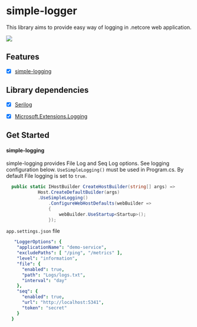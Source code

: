 # simple-logger
This library aims to provide easy way of logging in .netcore web application.

![](https://vistr.dev/badge?repo=mkojoa.simple-logge&color=0058AD)

## Features
- [X] [simple-logging](#simple-logging)

## Library dependencies
- [X] [Serilog](#Serilog)
- [X] [Microsoft.Extensions.Logging](#Microsoft.Extensions.Logging)


## Get Started


#### simple-logging
simple-logging provides File Log and Seq Log options. See logging configuration below. `UseSimpleLogging()` must be used in Program.cs. By default File logging is set to `true`.
```c#
  public static IHostBuilder CreateHostBuilder(string[] args) =>
            Host.CreateDefaultBuilder(args)
            .UseSimpleLogging()
                .ConfigureWebHostDefaults(webBuilder =>
                {
                    webBuilder.UseStartup<Startup>();
                });
```

 `app.settings.json` file
 
```yaml
   "LoggerOptions": {
    "applicationName": "demo-service",
    "excludePaths": [ "/ping", "/metrics" ],
    "level": "information",
    "file": {
      "enabled": true,
      "path": "Logs/logs.txt",
      "interval": "day"
    },
    "seq": {
      "enabled": true,
      "url": "http://localhost:5341",
      "token": "secret"
    }
  }
```
